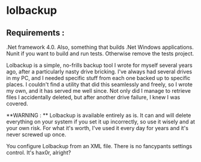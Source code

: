 lolbackup
=========

Requirements : 
--------------
.Net framework 4.0. Also, something that builds .Net Windows applications.
Nunit if you want to build and run tests. Otherwise remove the tests project.


Lolbackup is a simple, no-frills backup tool I wrote for myself several years ago, after a particularly nasty drive bricking. I've always had several drives in my PC, and I needed specific stuff from each one backed up to specific places. I couldn't find a utility that did this seamlessly and freely, so I wrote my own, and it has served me well since. Not only did I manage to retrieve files I accidentally deleted, but after another drive failure, I knew I was covered.

**WARNING : ** Lolbackup is available entirely as is. It can and will delete everything on your system if you set it up incorrectly, so use it wisely and at your own risk. For what it's worth, I've used it every day for years and it's never screwed up once.

You configure Lolbackup from an XML file. There is no fancypants settings control. It's hax0r, alright?



